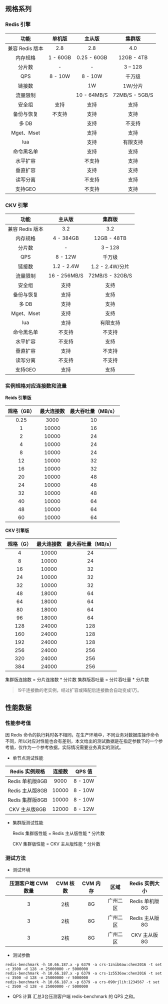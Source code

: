## 规格系列
### Redis 引擎

|功能        |  单机版 | 主从版         | 集群版           |  
|:-------------: | :---------: |:-----------:| :----------: | 
| 兼容 Redis 版本 | 2.8       | 2.8         | 4.0        |
| 内存规格          | 1 - 60GB  | 0.25 - 60GB | 12GB - 4TB |
| 分片数        | -         | -           | 3 – 128    | 
| QPS           | 8 - 10W     | 8 - 10W       | 千万级     | 
| 链接数           |      | 1W       | 1W/分片     | 
| 流量限制           |     | 10 - 64MB/S       | 72MB/S - 5GB/S     | 
| 安全组        | 支持      | 支持            |  支持          |    
| 备份与恢复    |    不支持       |    支持         |    支持        |    
|多 DB       |                    |      支持        |      不支持      |
|Mget、Mset |                  |        支持       |       支持        |
|lua           |                    |       支持         |     有限支持    |
|命令黑名单|                   |      支持        |      支持      |
|水平扩容|                     |    不支持      |       支持      |
|垂直扩容|                      |     支持       |       支持       |
|读写分离|                      |    不支持      |      支持      |
|支持GEO|                      |    不支持      |     支持      |

### CKV 引擎

|功能        | 主从版 | 集群版        |   
| :-------------: | :---------: | :-----------: | 
| 兼容 Redis 版本 | 3.2       | 3.2         |
| 内存规格          | 4 - 384GB | 12GB - 48TB |
| 分片数        | -         | 3 – 128     |
| QPS           |  8 - 12W    | 千万级      |
| 链接数           |  1.2 - 2.4W    | 1.2 - 2.4W/分片      |
| 流量限制           |  16 - 256MB/S    | 72MB/S - 32GB/S      |
| 安全组        |   支持        |     支持        |
| 备份与恢复    |    支持         |     支持        |
|多 DB       |      支持        |       支持        |
|Mget、Mset |     支持     |      支持      |
|lua          |      支持     |     有限支持     |
|命令黑名单|    不支持      |    不支持      |
|水平扩容|    不支持      |       支持       |
|垂直扩容|     支持       |    不支持      |
|读写分离|    不支持      |    不支持      |
|支持GEO|      支持      |     支持     |



### 实例规格对应连接数和流量
**Reids 引擎版**

| 规格（GB） | 最大连接数 | 最大吞吐量（MB/s） |
|  :----------: |  :----------: |  :-------------------: |
| 0.25          | 3000       | 10                  |
| 1          | 10000       | 16                  |
| 2          | 10000       | 24                  | 
| 4          | 10000       | 24                  |
| 8          | 10000       | 24                  |
| 12         | 10000       | 32                  | 
| 16         | 10000       | 32                  | 
| 20         | 10000       | 48                  |
| 24         | 10000       | 48                  | 
| 32         | 10000       | 48                  | 
| 40         | 10000       | 64                  | 
| 48         | 10000       | 64                  | 
| 60         | 10000       | 64                  | 

**CKV 引擎版**

| 规格（G） | 最大连接数 | 最大吞吐量（MB/s） | 
|  :----------: |  :----------: |  :-------------------: |
| 4          | 10000       | 24                  |
| 8          | 10000       | 24                  |
| 16         | 10000       | 32                  | 
| 24         | 10000       | 32                  | 
| 32         | 10000       | 32                  | 
| 48         | 18000      | 64                  | 
| 64         | 18000      | 64                  | 
| 80         | 18000      | 64                  |
| 96         | 18000      | 64                  | 
| 128        | 24000      | 128                 | 
| 160        | 24000      | 128                 | 
| 192        | 24000      | 128                 | 
| 256        | 24000      | 256                 | 
| 320        | 24000      | 256                 | 
| 384        | 24000      | 256                 | 

集群版连接数 = 分片连接数 * 分片数
集群版吞吐量 = 分片吞吐量 * 分片数
>!9千连接数的老实例，经过扩容或降配后连接数会自动变成1万。

## 性能数据
### 性能参考值
因 Redis 命令的执行耗时各不相同，在生产环境中，不同业务对数据库操作命令不同，所以对应对性能也会有差别，本文给出的测试数据是在指定参数下的一个参考值，仅作为一个参考依据，实际情况需要业务真实的测试。

 - 单节点测试性能
  
|  Redis 实例规格 | 连接数 | QPS 值 |
|:---------:|:---------:|:--------:|
| Redis 单机版8GB | 9000 | 8 - 10W |
| Redis 主从版8GB | 10000 | 8 - 10W |
| Redis 集群版8GB | 10000 | 8 - 10W |
| CKV 主从版8GB|  12000    |   8 - 12W  |

 
 - 集群版测试性能
 
   Redis 集群版性能 = Redis 主从版性能 * 分片数
 
   CKV 集群版性能 = CKV 主从版性能 * 分片数


### 测试方法

 - 测试环境
 
| 压测客户端 CVM 数量 | CVM 核数 | CVM 内存 | 区域 | Redis 实例大小 |
|:---------:|:---------:|:---------:|:---------:|:---------:|
| 3 | 2核 |8G | 广州二区 |Redis 单机版8G | 
| 3 | 2核 |8G | 广州二区 |Redis 主从版8G | 
| 3 | 2核 |8G | 广州二区 |CKV 主从版8G|


 - 测试参数
 ```
redis-benchmark -h 10.66.187.x -p 6379 -a crs-1znib6aw:chen2016 -t set -c 3500 -d 128 -n 25000000 -r 5000000
redis-benchmark -h 10.66.187.x -p 6379 -a crs-1z5536aw:chen2016 -t set -c 3500 -d 128 -n 25000000 -r 5000000
redis-benchmark -h 10.66.187.x -p 6379 -a crs-090rjlih:1234567 -t set -c 3500 -d 128 -n 25000000 -r 5000000
```
 - QPS 计算
汇总3台压测客户端 redis-benchmark 的 QPS 之和。


